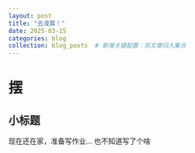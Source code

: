 ```yaml
---
layout: post
title: "去漫展！"
date: 2025-03-15
categories: blog
collection: blog_posts  # 新增关键配置：将文章归入集合
---
```


# 摆 
## 小标题
现在还在家，准备写作业...
也不知道写了个啥